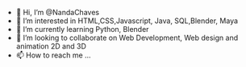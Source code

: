 - 👋 Hi, I’m @NandaChaves
- 👀 I’m interested in HTML,CSS,Javascript, Java, SQL,Blender, Maya
- 🌱 I’m currently learning Python, Blender
- 💞️ I’m looking to collaborate on Web Development, Web design and animation 2D and 3D
- 📫 How to reach me ...

<!---
NandaChaves/NandaChaves is a ✨ special ✨ repository because its `README.md` (this file) appears on your GitHub profile.
You can click the Preview link to take a look at your changes.
--->
